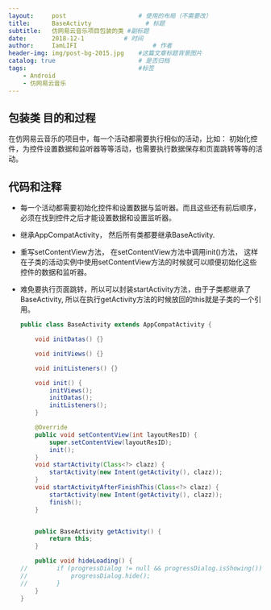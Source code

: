```yaml
---
layout:     post                    # 使用的布局（不需要改）
title:      BaseActivty               # 标题
subtitle:   仿网易云音乐项目包装的类 #副标题
date:       2018-12-1           # 时间
author:     IamLIFI                     # 作者
header-img: img/post-bg-2015.jpg    #这篇文章标题背景图片
catalog: true                       # 是否归档
tags:                               #标签
    - Android
    - 仿网易云音乐
---
```


## 包装类 目的和过程


在仿网易云音乐的项目中，每一个活动都需要执行相似的活动，比如： 初始化控件，为控件设置数据和监听器等等活动，也需要执行数据保存和页面跳转等等的活动。

## 代码和注释
- 每一个活动都需要初始化控件和设置数据与监听器。而且这些还有前后顺序，必须在找到控件之后才能设置数据和设置监听器。
- 继承AppCompatActivity， 然后所有类都要继承BaseActivity.
- 重写setContentView方法， 在setContentView方法中调用init()方法， 这样在子类的活动实例中使用setContentView方法的时候就可以顺便初始化这些控件的数据和监听器。
- 难免要执行页面跳转，所以可以封装startActivity方法，由于子类都继承了BaseActivity, 所以在执行getActivity方法的时候放回的this就是子类的一个引用。



  ```java  
  public class BaseActivity extends AppCompatActivity {

      void initDatas() {}

      void initViews() {}

      void initListeners() {}

      void init() {
          initViews();
          initDatas();
          initListeners();
      }

      @Override
      public void setContentView(int layoutResID) {
          super.setContentView(layoutResID);
          init();
      }
      void startActivity(Class<?> clazz) {
          startActivity(new Intent(getActivity(), clazz));
      }
      void startActivityAfterFinishThis(Class<?> clazz) {
          startActivity(new Intent(getActivity(), clazz));
          finish();
      }


      public BaseActivity getActivity() {
          return this;
      }

      public void hideLoading() {
  //        if (progressDialog != null && progressDialog.isShowing()) {
  //            progressDialog.hide();
  //        }
      }
  }

  ```
